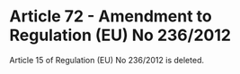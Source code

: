 # Article 72 - Amendment to Regulation (EU) No 236/2012


Article 15 of Regulation (EU) No 236/2012 is deleted.
